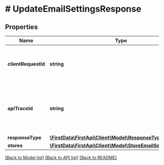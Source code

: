 # # UpdateEmailSettingsResponse

## Properties

Name | Type | Description | Notes
------------ | ------------- | ------------- | -------------
**clientRequestId** | **string** | Echoes back the value in the request header for tracking. | [optional] 
**apiTraceId** | **string** | Request identifier in API, can be used to request logs from the support team. | [optional] 
**responseType** | [**\FirstData\FirstApi\Client\Model\ResponseType**](ResponseType.md) |  | [optional] 
**stores** | [**\FirstData\FirstApi\Client\Model\StoreEmailSettingsResult[]**](StoreEmailSettingsResult.md) |  | [optional] 

[[Back to Model list]](../../README.md#documentation-for-models) [[Back to API list]](../../README.md#documentation-for-api-endpoints) [[Back to README]](../../README.md)


